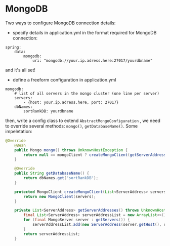 # MongoDB

Two ways to configure MongoDB connection details:

+ specify details in application.yml in the format required for MongoDB connection:
```plain
spring:
	data:
        mongodb:
            uri: "mongodb://your.ip.adress.here:27017/yourdbname"  
```
and it's all set!

+ define a freeform configuration in application.yml
```plain
mongodb:
    # list of all servers in the mongo cluster (one line per server)
    servers:
        - {host: your.ip.adress.here, port: 27017}
    dbNames:
        sortRankDB: yourdbname
```
then, write a config class to extend `AbstractMongoConfiguration` , we need to override several methods: `mongo()`,  `getDatabaseName()`.
Some impeletation:
```java
@Override
    @Bean
    public Mongo mongo() throws UnknownHostException {
        return null == mongoClient ? createMongoClient(getServerAddresses()) : mongoClient;
    }

    @Override
    public String getDatabaseName() {
        return dbNames.get("sortRankDB");
    }

    protected MongoClient createMongoClient(List<ServerAddress> servers) {
        return new MongoClient(servers);
    }

    private List<ServerAddress> getServerAddresses() throws UnknownHostException {
        final List<ServerAddress> serverAddressList = new ArrayList<>();
        for (final MongoServer server : getServers()) {
            serverAddressList.add(new ServerAddress(server.getHost(), server.getPort()));
        }
        return serverAddressList;
    }
```
